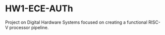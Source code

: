 # HW1-ECE-AUTh
Project on Digital Hardware Systems focused on creating a functional RISC-V processor pipeline.
